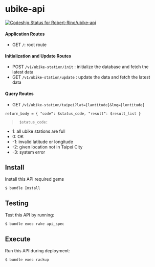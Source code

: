 # ubike-api
[ ![Codeship Status for Robert-Rino/ubike-api](https://app.codeship.com/projects/d46a3910-07f2-0135-7721-4ec6dc541603/status?branch=master)](https://app.codeship.com/projects/214211)

#### Application Routes

- GET `/`: root route

#### Initialization and Update Routes
- POST  `/v1/ubike-station/init` : initialize the database and fetch the latest data
- GET  `/v1/ubike-station/update` : update the data and fetch the latest data

#### Query Routes

- GET `/v1/ubike-station/taipei?lat=[lantitude]&lng=[lontitude]`

`return_body = {
  "code": $status_code,
  "result": $result_list
  }`

>` $status_code:`
* 1: all ubike stations are full
* 0: OK
* -1: invalid latitude or longitude
* -2: given location not in Taipei City
* -3: system error

## Install

Install this API required gems

```
$ bundle Install
```

## Testing

Test this API by running:

```
$ bundle exec rake api_spec
```

## Execute
Run this API during deployment:

```
$ bundle exec rackup
```
